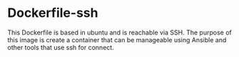 # Dockerfile-ssh

This Dockerfile is based in ubuntu and is reachable via SSH. The purpose of this image is create a container that can be manageable using Ansible and other tools that
use ssh for connect.
